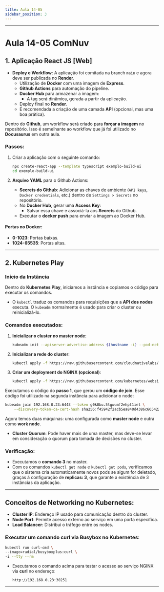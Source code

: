 ```yaml
---
title: Aula 14-05
sidebar_position: 3
---
```

---

# Aula 14-05 ComNuv

## 1. Aplicação React JS [Web]

- **Deploy e Workflow**: A aplicação foi comitada na branch `main` e agora deve ser publicada no **Render**.
  - Utilização de **Docker** com uma imagem de **Express**.
  - **Github Actions** para automação do pipeline.
  - **Docker Hub** para armazenar a imagem:
    - A tag será dinâmica, gerada a partir da aplicação.
  - Deploy final no **Render**.
  - É recomendada a criação de uma camada **API** (opcional, mas uma boa prática).

Dentro do **Github**, um workflow será criado para **forçar a imagem** no repositório. Isso é semelhante ao workflow que já foi utilizado no **Docusaurus** em outra aula.

### Passos:
1. Criar a aplicação com o seguinte comando:

   ```bash
   npx create-react-app --template typescript exemplo-build-ui
   cd exemplo-build-ui
   ```

2. **Arquivo YAML** para o Github Actions:
   - **Secrets do Github**: Adicionar as chaves de ambiente (`API keys`, `Docker credentials`, etc.) dentro de `Settings > Secrets` no repositório.
   - No **Docker Hub**, gerar uma **Access Key**:
     - Salvar essa chave e associá-la aos **Secrets** do Github.
   - Executar o **docker push** para enviar a imagem ao Docker Hub.

#### Portas no Docker:
- **0-1023**: Portas baixas.
- **1024-65535**: Portas altas.

---

## 2. Kubernetes Play

### Início da Instância
Dentro do **Kubernetes Play**, iniciamos a instância e copiamos o código para executar os comandos.

- O `kubectl` traduz os comandos para requisições que a **API dos nodes** executa. O `kubeadm` normalmente é usado para criar o cluster ou reinicializá-lo.

### Comandos executados:

1. **Inicializar o cluster no master node**:

   ```bash
   kubeadm init --apiserver-advertise-address $(hostname -i) --pod-network-cidr 10.5.0.0/16
   ```

2. **Inicializar a rede do cluster**:

   ```bash
   kubectl apply -f https://raw.githubusercontent.com/cloudnativelabs/kube-router/master/daemonset/kubeadm-kuberouter.yaml
   ```

3. **Criar um deployment do NGINX (opcional)**:

   ```bash
   kubectl apply -f https://raw.githubusercontent.com/kubernetes/website/master/content/en/examples/application/nginx-app.yaml
   ```

Executamos o código do **passo 1**, que gerou um **código de join**. Esse código foi utilizado na segunda instância para adicionar o node:

```bash
kubeadm join 192.168.0.23:6443 --token g0k0bu.5lgwumf2ehpt1iel \
    --discovery-token-ca-cert-hash sha256:f45942f2acb5ea840d4386c66542272575fb12a3ff95a2e91206a3d80d7e4b51
```

Agora temos duas máquinas: uma configurada como **master node** e outra como **work node**.

- **Cluster Quorum**: Pode haver mais de uma master, mas deve-se levar em consideração o quorum para tomada de decisões no cluster.

### Verificação:
- Executamos o **comando 3** no master.
- Com os comandos `kubectl get node` e `kubectl get pods`, verificamos que o sistema cria automaticamente novos pods se algum for deletado, graças à configuração de **replicas: 3**, que garante a existência de 3 instâncias da aplicação.

---

## Conceitos de Networking no Kubernetes:

- **Cluster IP**: Endereço IP usado para comunicação dentro do cluster.
- **Node Port**: Permite acesso externo ao serviço em uma porta específica.
- **Load Balancer**: Distribui o tráfego entre os nodes.

### Executar um comando curl via Busybox no Kubernetes:

```bash
kubectl run curl-cmd \
--image=radial/busyboxplus:curl \
-i --tty --rm
```

- Executamos o comando acima para testar o acesso ao serviço NGINX via **curl** no endereço:

  ```http
  http://192.168.0.23:30251
  ```

---